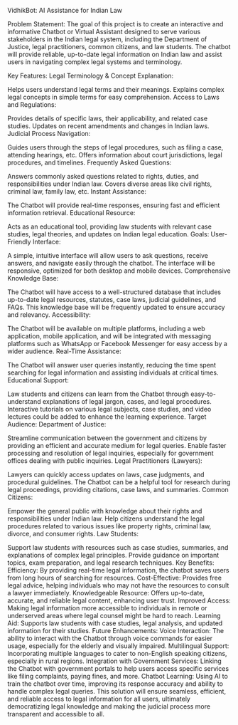 VidhikBot: AI Assistance for Indian Law

Problem Statement:
The goal of this project is to create an interactive and informative Chatbot or Virtual Assistant designed to serve various stakeholders in the Indian legal system, including the Department of Justice, legal practitioners, common citizens, and law students. The chatbot will provide reliable, up-to-date legal information on Indian law and assist users in navigating complex legal systems and terminology.

Key Features:
Legal Terminology & Concept Explanation:

Helps users understand legal terms and their meanings.
Explains complex legal concepts in simple terms for easy comprehension.
Access to Laws and Regulations:

Provides details of specific laws, their applicability, and related case studies.
Updates on recent amendments and changes in Indian laws.
Judicial Process Navigation:

Guides users through the steps of legal procedures, such as filing a case, attending hearings, etc.
Offers information about court jurisdictions, legal procedures, and timelines.
Frequently Asked Questions:

Answers commonly asked questions related to rights, duties, and responsibilities under Indian law.
Covers diverse areas like civil rights, criminal law, family law, etc.
Instant Assistance:

The Chatbot will provide real-time responses, ensuring fast and efficient information retrieval.
Educational Resource:

Acts as an educational tool, providing law students with relevant case studies, legal theories, and updates on Indian legal education.
Goals:
User-Friendly Interface:

A simple, intuitive interface will allow users to ask questions, receive answers, and navigate easily through the chatbot.
The interface will be responsive, optimized for both desktop and mobile devices.
Comprehensive Knowledge Base:

The Chatbot will have access to a well-structured database that includes up-to-date legal resources, statutes, case laws, judicial guidelines, and FAQs.
This knowledge base will be frequently updated to ensure accuracy and relevancy.
Accessibility:

The Chatbot will be available on multiple platforms, including a web application, mobile application, and will be integrated with messaging platforms such as WhatsApp or Facebook Messenger for easy access by a wider audience.
Real-Time Assistance:

The Chatbot will answer user queries instantly, reducing the time spent searching for legal information and assisting individuals at critical times.
Educational Support:

Law students and citizens can learn from the Chatbot through easy-to-understand explanations of legal jargon, cases, and legal procedures.
Interactive tutorials on various legal subjects, case studies, and video lectures could be added to enhance the learning experience.
Target Audience:
Department of Justice:

Streamline communication between the government and citizens by providing an efficient and accurate medium for legal queries.
Enable faster processing and resolution of legal inquiries, especially for government offices dealing with public inquiries.
Legal Practitioners (Lawyers):

Lawyers can quickly access updates on laws, case judgments, and procedural guidelines.
The Chatbot can be a helpful tool for research during legal proceedings, providing citations, case laws, and summaries.
Common Citizens:

Empower the general public with knowledge about their rights and responsibilities under Indian law.
Help citizens understand the legal procedures related to various issues like property rights, criminal law, divorce, and consumer rights.
Law Students:

Support law students with resources such as case studies, summaries, and explanations of complex legal principles.
Provide guidance on important topics, exam preparation, and legal research techniques.
Key Benefits:
Efficiency: By providing real-time legal information, the chatbot saves users from long hours of searching for resources.
Cost-Effective: Provides free legal advice, helping individuals who may not have the resources to consult a lawyer immediately.
Knowledgeable Resource: Offers up-to-date, accurate, and reliable legal content, enhancing user trust.
Improved Access: Making legal information more accessible to individuals in remote or underserved areas where legal counsel might be hard to reach.
Learning Aid: Supports law students with case studies, legal analysis, and updated information for their studies.
Future Enhancements:
Voice Interaction: The ability to interact with the Chatbot through voice commands for easier usage, especially for the elderly and visually impaired.
Multilingual Support: Incorporating multiple languages to cater to non-English speaking citizens, especially in rural regions.
Integration with Government Services: Linking the Chatbot with government portals to help users access specific services like filing complaints, paying fines, and more.
Chatbot Learning: Using AI to train the chatbot over time, improving its response accuracy and ability to handle complex legal queries.
This solution will ensure seamless, efficient, and reliable access to legal information for all users, ultimately democratizing legal knowledge and making the judicial process more transparent and accessible to all.
